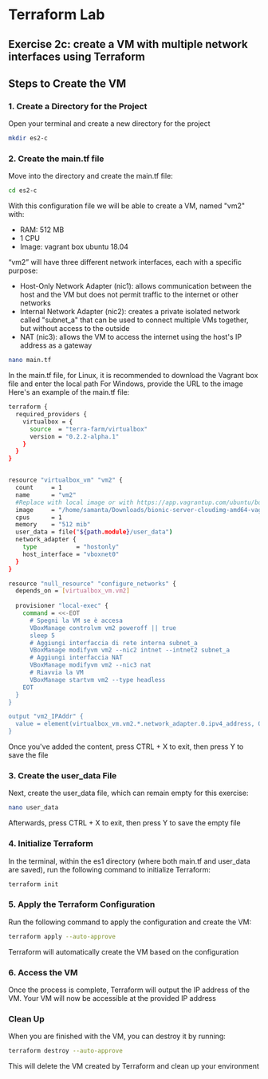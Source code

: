 # Terraform Lab

## Exercise 2c: create a VM with multiple network interfaces using Terraform

## Steps to Create the VM

### 1. Create a Directory for the Project

Open your terminal and create a new directory for the project

```bash
mkdir es2-c
```

### 2. Create the main.tf file
Move into the directory and create the main.tf file:
```bash
cd es2-c
```
With this configuration file we will be able to create a VM, named "vm2" with:
- RAM: 512 MB
- 1 CPU
- Image: vagrant box ubuntu 18.04

“vm2” will have three different network interfaces, each with a specific purpose:
- Host-Only Network Adapter (nic1): allows communication between the host and the VM but does not permit traffic to the internet or other networks
- Internal Network Adapter (nic2): creates a private isolated network called "subnet_a" that can be used to connect multiple VMs together, but without access to the outside
- NAT (nic3): allows the VM to access the internet using the host's IP address as a gateway

```bash
nano main.tf
```
In the main.tf file, for Linux, it is recommended to download the Vagrant box file and enter the local path
For Windows, provide the URL to the image
Here's an example of the main.tf file:
```bash
terraform {
  required_providers {
    virtualbox = {
      source  = "terra-farm/virtualbox"
      version = "0.2.2-alpha.1"
    }
  }
}


resource "virtualbox_vm" "vm2" {
  count     = 1
  name      = "vm2"
  #Replace with local image or with https://app.vagrantup.com/ubuntu/boxes/bionic64/versions/20180903.0.0/providers/virtualbox.box
  image     = "/home/samanta/Downloads/bionic-server-cloudimg-amd64-vagrant-20230607.0.1.box"
  cpus      = 1
  memory    = "512 mib"
  user_data = file("${path.module}/user_data")
  network_adapter {
    type           = "hostonly"
    host_interface = "vboxnet0"
  }
}

resource "null_resource" "configure_networks" {
  depends_on = [virtualbox_vm.vm2]
  
  provisioner "local-exec" {
    command = <<-EOT
      # Spegni la VM se è accesa
      VBoxManage controlvm vm2 poweroff || true
      sleep 5
      # Aggiungi interfaccia di rete interna subnet_a
      VBoxManage modifyvm vm2 --nic2 intnet --intnet2 subnet_a
      # Aggiungi interfaccia NAT
      VBoxManage modifyvm vm2 --nic3 nat
      # Riavvia la VM
      VBoxManage startvm vm2 --type headless
    EOT
  }
}

output "vm2_IPAddr" {
  value = element(virtualbox_vm.vm2.*.network_adapter.0.ipv4_address, 0)
}
```
Once you've added the content, press CTRL + X to exit, then press Y to save the file

### 3. Create the user_data File

Next, create the user_data file, which can remain empty for this exercise:
```bash
nano user_data
```
Afterwards, press CTRL + X to exit, then press Y to save the empty file

### 4. Initialize Terraform

In the terminal, within the es1 directory (where both main.tf and user_data are saved), run the following command to initialize Terraform:
```bash
terraform init
```
### 5. Apply the Terraform Configuration

Run the following command to apply the configuration and create the VM:
```bash
terraform apply --auto-approve
```
Terraform will automatically create the VM based on the configuration

### 6. Access the VM
Once the process is complete, Terraform will output the IP address of the VM. Your VM will now be accessible at the provided IP address

### Clean Up

When you are finished with the VM, you can destroy it by running:
```bash
terraform destroy --auto-approve
```
This will delete the VM created by Terraform and clean up your environment
